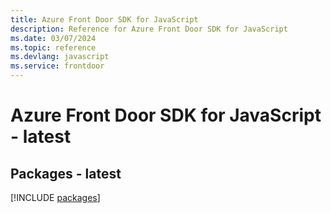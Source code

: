 ```yaml
---
title: Azure Front Door SDK for JavaScript
description: Reference for Azure Front Door SDK for JavaScript
ms.date: 03/07/2024
ms.topic: reference
ms.devlang: javascript
ms.service: frontdoor
---
```

# Azure Front Door SDK for JavaScript - latest
## Packages - latest
[!INCLUDE [packages](front-door-index.md)]